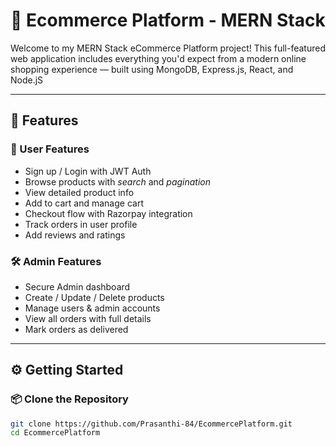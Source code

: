 # 🛒 Ecommerce Platform - MERN Stack

Welcome to my MERN Stack eCommerce Platform project! This full-featured web application includes everything you'd expect from a modern online shopping experience — built using MongoDB, Express.js, React, and Node.jS

---

## 🚀 Features

### 👤 User Features
- Sign up / Login with JWT Auth
- Browse products with *search* and *pagination*
- View detailed product info
- Add to cart and manage cart
- Checkout flow with Razorpay integration
- Track orders in user profile
- Add reviews and ratings

### 🛠 Admin Features
- Secure Admin dashboard
- Create / Update / Delete products
- Manage users & admin accounts
- View all orders with full details
- Mark orders as delivered

---

## ⚙ Getting Started

### 📦 Clone the Repository

```bash
git clone https://github.com/Prasanthi-84/EcommercePlatform.git
cd EcommercePlatform
